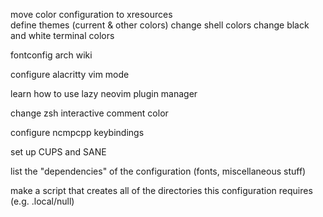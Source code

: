 move color configuration to xresources    
    define themes (current & other colors)
    change shell colors
        change black and white terminal colors

fontconfig arch wiki

configure alacritty vim mode

learn how to use lazy neovim plugin manager

change zsh interactive comment color

configure ncmpcpp keybindings

set up CUPS and SANE

list the "dependencies" of the configuration (fonts, miscellaneous stuff)

make a script that creates all of the directories this configuration requires (e.g. .local/null)
